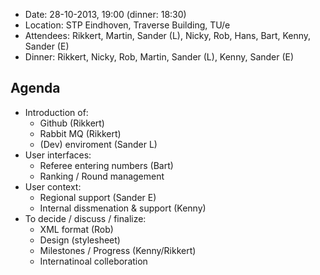 * Date: 28-10-2013, 19:00 (dinner: 18:30)
* Location: STP Eindhoven, Traverse Building, TU/e
* Attendees: Rikkert, Martin, Sander (L), Nicky, Rob, Hans, Bart, Kenny, Sander (E)
* Dinner: Rikkert, Nicky, Rob, Martin, Sander (L), Kenny, Sander (E)

## Agenda
* Introduction of:
  * Github (Rikkert)
  * Rabbit MQ (Rikkert)
  * (Dev) enviroment (Sander L)
* User interfaces:
  * Referee entering numbers (Bart)
  * Ranking / Round management
* User context:
  * Regional support (Sander E)
  * Internal dissmenation & support (Kenny)
* To decide / discuss / finalize: 
  * XML format (Rob)
  * Design (stylesheet)
  * Milestones / Progress (Kenny/Rikkert)
  * Internatinoal colleboration 
